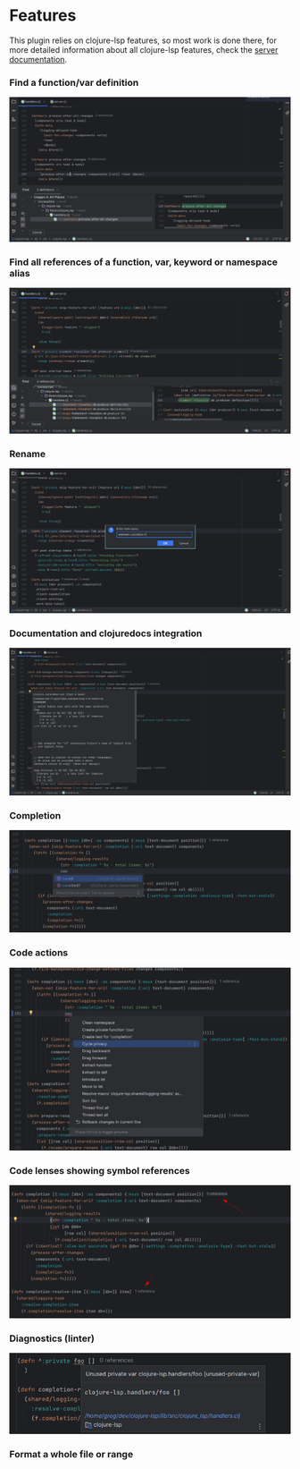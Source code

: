 # Features

This plugin relies on clojure-lsp features, so most work is done there, for more detailed information about all clojure-lsp features, check the [server documentation](https://clojure-lsp.io/features/).

### Find a function/var definition

![](../images/find-definition.png)

### Find all references of a function, var, keyword or namespace alias

![](../images/find-references.png)

### Rename

![](../images/rename.png)

### Documentation and clojuredocs integration

![](../images/hover.png)

### Completion

![](../images/completion.png)

### Code actions

![](../images/code-actions.png)

### Code lenses showing symbol references

![](../images/code-lens.png)

### Diagnostics (linter)

![](../images/diagnostics.png)

### Format a whole file or range


